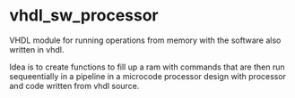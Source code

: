 # vhdl_sw_processor
VHDL module for running operations from memory with the software also written in vhdl. 

Idea is to create functions to fill up a ram with commands that are then run sequeentially in a pipeline in a microcode processor design with processor and code written from vhdl source.
